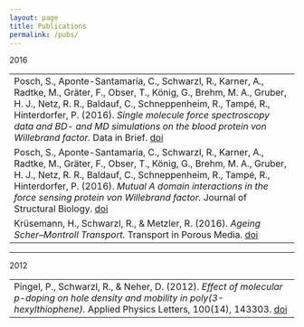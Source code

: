```yaml
---
layout: page
title: Publications
permalink: /pubs/
---
```



2016

|   |
|:--|
|Posch, S., Aponte-Santamaría, C., Schwarzl, R., Karner, A., Radtke, M., Gräter, F., Obser, T., König, G., Brehm, M. A., Gruber, H. J., Netz, R. R., Baldauf, C., Schneppenheim, R., Tampé, R., Hinterdorfer, P. (2016). *Single molecule force spectroscopy data and BD- and MD simulations on the blood protein von Willebrand factor.* Data in Brief. [doi](http://doi.org/10.1016/j.dib.2016.07.031)|
|Posch, S., Aponte-Santamaría, C., Schwarzl, R., Karner, A., Radtke, M., Gräter, F., Obser, T., König, G., Brehm, M. A., Gruber, H. J., Netz, R. R., Baldauf, C., Schneppenheim, R., Tampé, R., Hinterdorfer, P. (2016). *Mutual A domain interactions in the force sensing protein von Willebrand factor.* Journal of Structural Biology. [doi](http://doi.org/10.1016/j.jsb.2016.04.012)|
|Krüsemann, H., Schwarzl, R., & Metzler, R. (2016). *Ageing Scher–Montroll Transport.* Transport in Porous Media. [doi](http://doi.org/10.1007/s11242-016-0686-y)|

-------------

2012

|   |
|:--|
|Pingel, P., Schwarzl, R., & Neher, D. (2012). *Effect of molecular p-doping on hole density and mobility in poly(3-hexylthiophene).* Applied Physics Letters, 100(14), 143303. [doi](http://doi.org/10.1063/1.3701729)|
